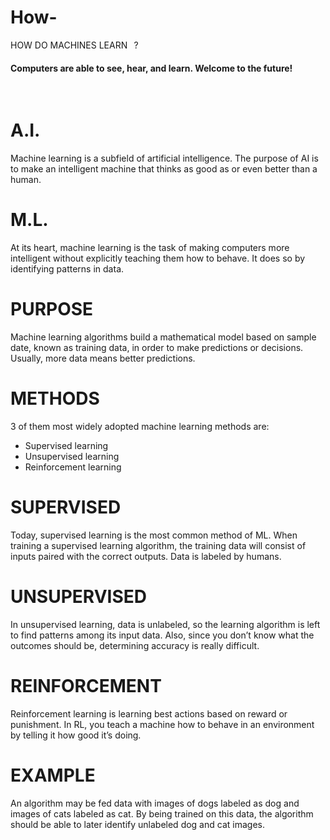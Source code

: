 # How-

HOW DO MACHINES LEARN⠀?
⠀
#### Computers are able to see, hear, and learn. Welcome to the future!⠀
⠀
# A.I.⠀
Machine learning is a subfield of artificial intelligence. The purpose of AI is to make an intelligent machine that thinks as good as or even better than a human.⠀
⠀
# M.L.⠀
At its heart, machine learning is the task of making computers more intelligent without explicitly teaching them how to behave. It does so by identifying patterns in data.⠀
⠀
# PURPOSE⠀
Machine learning algorithms build a mathematical model based on sample date, known as training data, in order to make predictions or decisions. Usually, more data means better predictions.⠀
⠀
# METHODS⠀
3 of them most widely adopted machine learning methods are:⠀
- Supervised learning⠀
- Unsupervised learning⠀
- Reinforcement learning⠀
⠀
# SUPERVISED⠀
Today, supervised learning is the most common method of ML. When training a supervised learning algorithm, the training data will consist of inputs paired with the correct outputs. Data is labeled by humans.⠀
⠀
# UNSUPERVISED⠀
In unsupervised learning, data is unlabeled, so the learning algorithm is left to find patterns among its input data. Also, since you don’t know what the outcomes should be, determining accuracy is really difficult.⠀
⠀
# REINFORCEMENT⠀
Reinforcement learning is learning best actions based on reward or punishment. In RL, you teach a machine how to behave in an environment by telling it how good it’s doing.⠀
⠀
# EXAMPLE⠀
An algorithm may be fed data with images of dogs labeled as dog and images of cats labeled as cat. By being trained on this data, the algorithm should be able to later identify unlabeled dog and cat images.⠀
⠀
